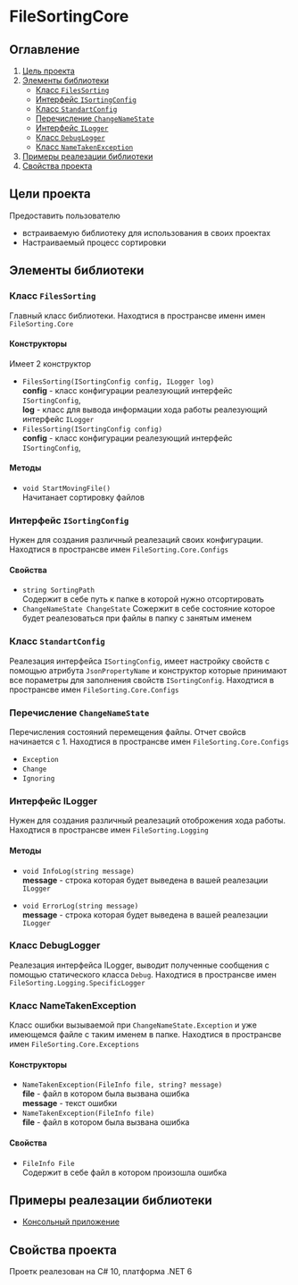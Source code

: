 # FileSortingCore
## Оглавление 
1. [Цель проекта](#ProjectGoals)
2. [Элементы библиотеки](#LibraryElements)
    + [Класс `FilesSorting`](#FilesSorting)
    + [Интерфейс `ISortingConfig`](#ISortingConfig)
    + [Класс `StandartConfig`](#StandartConfig)
    + [Перечисление `ChangeNameState`](#ChangeNameState)
    + [Интерфейс `ILogger`](#ILogger)
    + [Класс `DebugLogger`](#DebugLogger)
    + [Класс `NameTakenException`](#NameTakenException)
3. [Примеры реалезации библиотеки](#LibraryExamples)
4. [Свойства проекта](#ProjectProperties)

## Цели проекта <a name="ProjectGoals"></a>
Предоставить пользователю

* встраиваемую библиотеку для использования в своих проектах
* Настраиваемый процесс сортировки

## Элементы библиотеки <a name="LibraryElements"></a>

### Класс `FilesSorting` <a name="FilesSorting"></a>
Главный класс библиотеки. Находтися в пространсве именн имен `FileSorting.Core`

#### Конструкторы 
Имеет 2 конструктор

* `FilesSorting(ISortingConfig config, ILogger log)`  
**config** -  класс конфигурации реалезующий интерфейс `ISortingConfig`,  
**log** - класс для вывода информации хода работы реалезующий интерфейс `ILogger`
* `FilesSorting(ISortingConfig config)`  
**config** -  класс конфигурации реалезующий интерфейс `ISortingConfig`,

#### Методы
* `void StartMovingFile()`  
Начитанает сортировку файлов

### Интерфейс `ISortingConfig` <a name="ISortingConfig"></a>
Нужен для создания различный реалезаций своих конфигурации. Находтися в пространсве имен `FileSorting.Core.Configs`

#### Свойства

* `string SortingPath`  
Содержит в себе путь к папке в которой нужно отсортировать
* `ChangeNameState ChangeState`
Сожержит в себе состояние которое будет реалезоваться при файлы в папку с занятым именем

### Класс `StandartConfig` <a name="StandartConfig"></a>
Реалезация интерфейса `ISortingConfig`, имеет настройку свойств с помощью атрибута `JsonPropertyName` и конструктор которые принимают все пораметры для заполнения свойств `ISortingConfig`. Находтися в пространсве имен `FileSorting.Core.Configs`

### Перечисление `ChangeNameState` <a name="ChangeNameState"></a> 
Перечисления состояний перемещения файлы. Отчет свойсв начинается с 1. Находтися в пространсве имен `FileSorting.Core.Configs`

* `Exception`
* `Change`
* `Ignoring`

### Интерфейс ILogger <a name="ILogger"></a>
Нужен для создания различный реалезаций отоброжения хода работы. Находтися в пространсве имен `FileSorting.Logging`

#### Методы

* `void InfoLog(string message)`  
**message** - строка которая будет выведена в вашей реалезации `ILogger`

* `void ErrorLog(string message)`  
**message** - строка которая будет выведена в вашей реалезации `ILogger`

### Класс DebugLogger <a name="DebugLogger"></a>
Реалезация интерфейса ILogger, выводит полученные сообщения с помощью статического класса `Debug`. Находтися в пространсве имен `FileSorting.Logging.SpecificLogger`

### Класс NameTakenException <a name="NameTakenException"></a>
Класс ошибки вызываемой при `ChangeNameState.Exception` и уже имеющемся файле с таким именем в папке. Находтися в пространсве имен `FileSorting.Core.Exceptions`

#### Конструкторы 
* `NameTakenException(FileInfo file, string? message)`  
**file** - файл в котором была вызвана ошибка  
**message** - текст ошибки
* `NameTakenException(FileInfo file)`  
**file** - файл в котором была вызвана ошибка

#### Свойства 
* `FileInfo File`  
Содержит в себе файл в котором произошла ошибка

## Примеры реалезации библиотеки <a name="LibraryExamples"></a>
* [Консольный приложение](https://github.com/Ang2Tea/FileSortingConsole)

## Свойства проекта <a name="ProjectProperties"></a>
 Проетк реалезован на C# 10, платформа .NET 6
